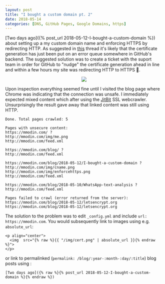 ```yaml
---
layout: post
title: "I bought a custom domain pt. 2"
date: 2018-05-14
categories: [DNS, GitHub Pages, Google Domains, https]
---
```


[Two days ago]({% post_url 2018-05-12-I-bought-a-custom-domain %}) about setting up a my custom domain name and enforcing HTTPS by redirecting HTTP. As suggested in [this](https://github.community/t5/Pages/How-to-enable-https-support-on-custom-domains/m-p/6923#M463) thread it's likely that the certificate generation has just been put on an error queue somewhere in GitHub's backend. The suggested solution was to create a ticket with the suport team in order for GitHub to "nudge" the certificate generation ahead in line and within a few hours my site was redirecting HTTP to HTTPS 🙂.


<p align="center">
  <img  src="{{ "/img/cert.png" | absolute_url }}">
</p>


Upon inspection everything seemed fine until I visited the blog page where Chrome was indicating that the connection was unsafe. I immediately expected mixed content which after using the [JitBit](https://www.jitbit.com/sslcheck/) SSL webcrawler. Unsurprisingly the result gave away that linked content was still using HTTP.

```
Done. Total pages crawled: 5

Pages with unsecure content:
https://mmodin.com/ ?
http://mmodin.com/img/me.png
http://mmodin.com/feed.xml

https://mmodin.com/blog/ ?
http://mmodin.com/feed.xml

https://mmodin.com/blog/2018-05-12/I-bought-a-custom-domain ?
http://mmodin.com/img/cname.png
http://mmodin.com/img/enforcehttps.png
http://mmodin.com/feed.xml

https://mmodin.com/blog/2018-05-10/WhatsApp-text-analysis ?
http://mmodin.com/feed.xml

Pages failed to crawl (error returned from the server):
https://mmodin.com/blog/2018-05-12/letsencrypt.org
https://mmodin.com/blog/2018-05-12/letsencrypt.org
```

The solution to the problem was to edit `_config.yml` and include `url: https://mmodin.com`. You would subsequently link to images using e.g. `absolute_url`:

```
<p align="center">
  <img  src="{% raw %}{{ "/img/cert.png" | absolute_url }}{% endraw %}">
</p>

```
or link to permalinked (`permalink: /blog/:year-:month-:day/:title`) blog posts using :
```
[Two days ago]({% raw %}{% post_url 2018-05-12-I-bought-a-custom-domain %}{% endraw %})
```